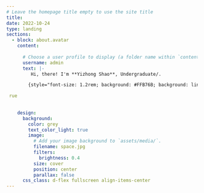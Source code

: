 ```yaml
---
# Leave the homepage title empty to use the site title
title:
date: 2022-10-24
type: landing
sections:
  - block: about.avatar
    content:
  
      # Choose a user profile to display (a folder name within `content/authors/`)
      username: admin
      text: |-
         Hi, there! I'm **Yizhong Shao**, Undergraduate/.

        {style="font-size: 1.2rem; background: #FFB76B; background: linear-gradient(to right, #FFB76B 0%, #FFA73D 30%, #FF7C00 60%, #FF7F04 100%); -webkit-background-clip: text; -webkit-text-fill-color: transparent;"}

 rue
      
      
    design:
      background:
        color: grey
        text_color_light: true
        image:
          # Add your image background to `assets/media/`.
          filename: space.jpg
          filters:
            brightness: 0.4
          size: cover
          position: center
          parallax: false
      css_class: d-flex fullscreen align-items-center
---
```

